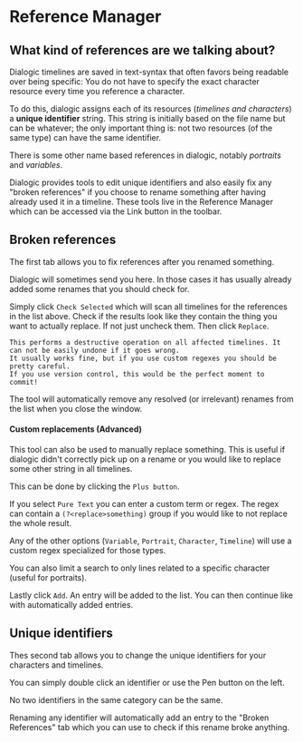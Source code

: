 # Reference Manager

## What kind of references are we talking about?

Dialogic timelines are saved in text-syntax that often favors being readable over being specific: You do not have to specify the exact character resource every time you reference a character. 

To do this, dialogic assigns each of its resources (*timelines and characters*) a **unique identifier** string. This string is initially based on the file name but can be whatever; the only important thing is: not two resources (of the same type) can have the same identifier. 

There is some other name based references in dialogic, notably *portraits* and *variables*. 

Dialogic provides tools to edit unique identifiers and also easily fix any "broken references" if you choose to rename something after having already used it in a timeline. These tools live in the Reference Manager which can be accessed via the Link button in the toolbar.

## Broken references

The first tab allows you to fix references after you renamed something. 

Dialogic will sometimes send you here. In those cases it has usually already added some renames that you should check for. 

Simply click `Check Selected` which will scan all timelines for the references in the list above. Check if the results look like they contain the thing you want to actually replace. If not just uncheck them. Then click `Replace`.

```admonish
This performs a destructive operation on all affected timelines. It can not be easily undone if it goes wrong.
It usually works fine, but if you use custom regexes you should be pretty careful. 
If you use version control, this would be the perfect moment to commit! 
```

The tool will automatically remove any resolved (or irrelevant) renames from the list when you close the window.

#### Custom replacements (Advanced)

This tool can also be used to manually replace something. This is useful if dialogic didn't correctly pick up on a rename or you would like to replace some other string in all timelines. 

This can be done by clicking the `Plus button`. 

If you select `Pure Text` you can enter a custom term or regex. The regex can contain a `(?<replace>something)` group if you would like to not replace the whole result.

Any of the other options (`Variable`, `Portrait`, `Character`, `Timeline`) will use a custom regex specialized for those types.

You can also limit a search to only lines related to a specific character (useful for portraits). 

Lastly click `Add`. An entry will be added to the list. You can then continue like with automatically added entries. 

## Unique identifiers

Thes second tab allows you to change the unique identifiers for your characters and timelines.  

You can simply double click an identifier or use the Pen button on the left.

No two identifiers in the same category can be the same.

Renaming any identifier will automatically add an entry to the "Broken References" tab which you can use to check if this rename broke anything.

